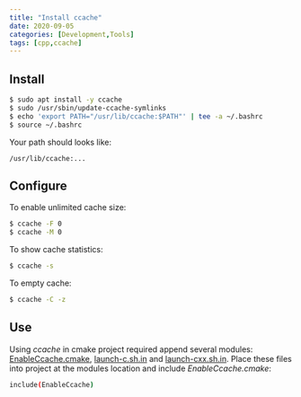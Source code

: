 ```yaml
---
title: "Install ccache"
date: 2020-09-05
categories: [Development,Tools]
tags: [cpp,ccache]
---
```


## Install

```bash
$ sudo apt install -y ccache
$ sudo /usr/sbin/update-ccache-symlinks
$ echo 'export PATH="/usr/lib/ccache:$PATH"' | tee -a ~/.bashrc
$ source ~/.bashrc
```

Your path should looks like:
```
/usr/lib/ccache:...
```

## Configure

To enable unlimited cache size:
```bash
$ ccache -F 0
$ ccache -M 0
```

To show cache statistics:
```bash
$ ccache -s
```

To empty cache:
```bash
$ ccache -C -z
```

## Use

Using _ccache_ in cmake project required append several modules: [EnableCcache.cmake](https://github.com/karz0n/warehouse/blob/725079707ac816d8760374c6d48e2acb183d4693/cmake/modules/EnableCcache.cmake), [launch-c.sh.in](https://github.com/karz0n/warehouse/blob/725079707ac816d8760374c6d48e2acb183d4693/cmake/modules/launch-c.sh.in) and [launch-cxx.sh.in](https://github.com/karz0n/warehouse/blob/725079707ac816d8760374c6d48e2acb183d4693/cmake/modules/launch-cxx.sh.in). Place these files into project at the modules location and include _EnableCcache.cmake_:
```bash
include(EnableCcache)
```
